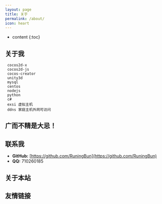 ```yaml
---
layout: page
title: 关于
permalink: /about/
icon: heart
---
```


* content
{:toc}

## 关于我
     cocos2d-x
     cocos2d-js
     cocos-creator
     unity3d
     mysql
     centos
     nodejs
     python
     c#
     exsi 虚拟主机
     ddns 家庭主机外网可访问

## 广而不精是大忌！ 

## 联系我

* **GitHub:**   [https://github.com/RuningBun](https://github.com/RuningBun)
* **QQ:**  710260185

## 关于本站

## 友情链接


